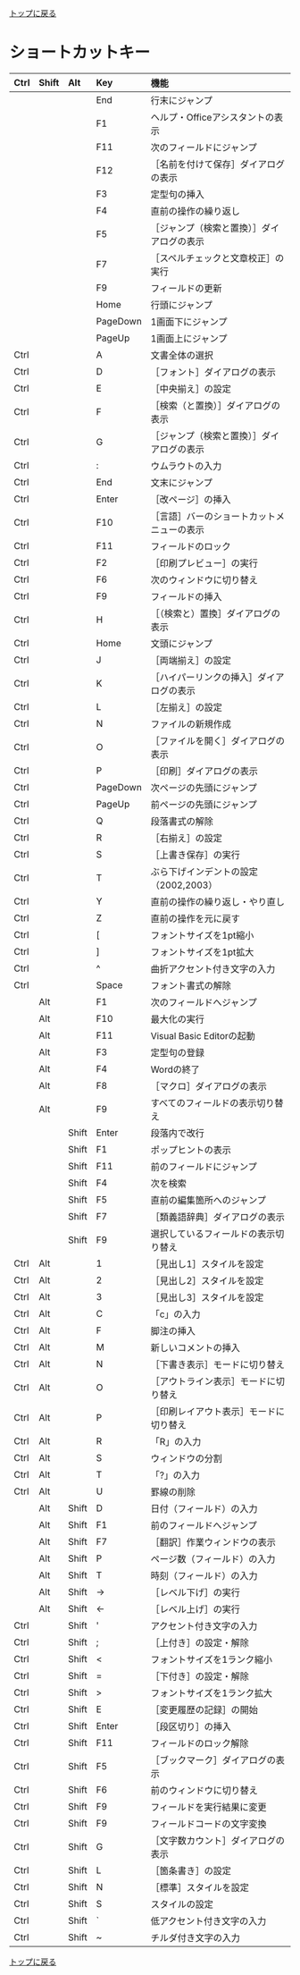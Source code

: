 [トップに戻る](../index.md)

# ショートカットキー
| Ctrl | Shift | Alt | Key | 機能 |
|:---|:---|:---|:---|:---|
|       |       |           |End        |行末にジャンプ|
|       |       |           |F1         |ヘルプ・Officeアシスタントの表示|
|       |       |           |F11        |次のフィールドにジャンプ|
|       |       |           |F12        |［名前を付けて保存］ダイアログの表示|
|       |       |           |F3         |定型句の挿入|
|       |       |           |F4         |直前の操作の繰り返し|
|       |       |           |F5         |［ジャンプ（検索と置換）］ダイアログの表示|
|       |       |           |F7         |［スペルチェックと文章校正］の実行|
|       |       |           |F9         |フィールドの更新|
|       |       |           |Home       |行頭にジャンプ|
|       |       |           |PageDown   |1画面下にジャンプ|
|       |       |           |PageUp     |1画面上にジャンプ|
|Ctrl   |       |           |A          |文書全体の選択|
|Ctrl   |       |           |D          |［フォント］ダイアログの表示|
|Ctrl   |       |           |E          |［中央揃え］の設定|
|Ctrl   |       |           |F          |［検索（と置換）］ダイアログの表示|
|Ctrl   |       |           |G          |［ジャンプ（検索と置換）］ダイアログの表示|
|Ctrl   |       |           |:          |ウムラウトの入力|
|Ctrl   |       |           |End        |   文末にジャンプ|
|Ctrl   |       |           |Enter      |［改ページ］の挿入|
|Ctrl   |       |           |F10        |［言語］バーのショートカットメニューの表示|
|Ctrl   |       |           |F11        |フィールドのロック|
|Ctrl   |       |           |F2         |［印刷プレビュー］の実行|
|Ctrl   |       |           |F6         |次のウィンドウに切り替え|
|Ctrl   |       |           |F9         |フィールドの挿入|
|Ctrl   |       |           |H          |［（検索と）置換］ダイアログの表示|
|Ctrl   |       |           |Home       |文頭にジャンプ|
|Ctrl   |       |           |J          |［両端揃え］の設定|
|Ctrl   |       |           |K          |［ハイパーリンクの挿入］ダイアログの表示|
|Ctrl   |       |           |L          |［左揃え］の設定|
|Ctrl   |       |           |N          |ファイルの新規作成|
|Ctrl   |       |           |O          |［ファイルを開く］ダイアログの表示|
|Ctrl   |       |           |P          |［印刷］ダイアログの表示|
|Ctrl   |       |           |PageDown   |次ページの先頭にジャンプ|
|Ctrl   |       |           |PageUp     |前ページの先頭にジャンプ|
|Ctrl   |       |           |Q          |段落書式の解除|
|Ctrl   |       |           |R          |［右揃え］の設定|
|Ctrl   |       |           |S          |［上書き保存］の実行|
|Ctrl   |       |           |T          |ぶら下げインデントの設定（2002,2003）|
|Ctrl   |       |           |Y          |直前の操作の繰り返し・やり直し|
|Ctrl   |       |           |Z          |直前の操作を元に戻す|
|Ctrl   |       |           |[          |フォントサイズを1pt縮小|
|Ctrl   |       |           |]          |フォントサイズを1pt拡大|
|Ctrl   |       |           |^          |曲折アクセント付き文字の入力|
|Ctrl   |       |           |Space      |フォント書式の解除|
|       |Alt    |           |F1         |次のフィールドへジャンプ|
|       |Alt    |           |F10        |最大化の実行|
|       |Alt    |           |F11        |Visual Basic Editorの起動|
|       |Alt    |           |F3         |定型句の登録|
|       |Alt    |           |F4         |Wordの終了|
|       |Alt    |           |F8         |［マクロ］ダイアログの表示|
|       |Alt    |           |F9         |すべてのフィールドの表示切り替え|
|       |       |Shift      |Enter      |段落内で改行|
|       |       |Shift      |F1         |ポップヒントの表示|
|       |       |Shift      |F11        |前のフィールドにジャンプ|
|       |       |Shift      |F4         |次を検索|
|       |       |Shift      |F5         |直前の編集箇所へのジャンプ|
|       |       |Shift      |F7         |［類義語辞典］ダイアログの表示|
|       |       |Shift      |F9         |選択しているフィールドの表示切り替え|
|Ctrl   |Alt    |           |1          |［見出し1］スタイルを設定|
|Ctrl   |Alt    |           |2          |［見出し2］スタイルを設定|
|Ctrl   |Alt    |           |3          |［見出し3］スタイルを設定|
|Ctrl   |Alt    |           |C          |「c」の入力|
|Ctrl   |Alt    |           |F          |脚注の挿入|
|Ctrl   |Alt    |           |M          |新しいコメントの挿入|
|Ctrl   |Alt    |           |N          |［下書き表示］モードに切り替え|
|Ctrl   |Alt    |           |O          |［アウトライン表示］モードに切り替え|
|Ctrl   |Alt    |           |P          |［印刷レイアウト表示］モードに切り替え|
|Ctrl   |Alt    |           |R          |「R」の入力|
|Ctrl   |Alt    |           |S          |ウィンドウの分割|
|Ctrl   |Alt    |           |T          |「?」の入力|
|Ctrl   |Alt    |           |U          |罫線の削除|
|       |Alt    |Shift      |D          |日付（フィールド）の入力|
|       |Alt    |Shift      |F1         |前のフィールドへジャンプ|
|       |Alt    |Shift      |F7         |［翻訳］作業ウィンドウの表示|
|       |Alt    |Shift      |P          |ページ数（フィールド）の入力|
|       |Alt    |Shift      |T          |時刻（フィールド）の入力|
|       |Alt    |Shift      |→         |［レベル下げ］の実行|
|       |Alt    |Shift      |←         |［レベル上げ］の実行|
|Ctrl   |       |Shift      |'          |アクセント付き文字の入力|
|Ctrl   |       |Shift      |;          |［上付き］の設定・解除|
|Ctrl   |       |Shift      |<          |フォントサイズを1ランク縮小|
|Ctrl   |       |Shift      |=          |［下付き］の設定・解除|
|Ctrl   |       |Shift      |>          |フォントサイズを1ランク拡大|
|Ctrl   |       |Shift      |E          |［変更履歴の記録］の開始|
|Ctrl   |       |Shift      |Enter      |［段区切り］の挿入|
|Ctrl   |       |Shift      |F11        |   フィールドのロック解除|
|Ctrl   |       |Shift      |F5         |［ブックマーク］ダイアログの表示|
|Ctrl   |       |Shift      |F6         |前のウィンドウに切り替え|
|Ctrl   |       |Shift      |F9         |フィールドを実行結果に変更|
|Ctrl   |       |Shift      |F9         |フィールドコードの文字変換|
|Ctrl   |       |Shift      |G          |［文字数カウント］ダイアログの表示|
|Ctrl   |       |Shift      |L          |［箇条書き］の設定|
|Ctrl   |       |Shift      |N          |［標準］スタイルを設定|
|Ctrl   |       |Shift      |S          |スタイルの設定|
|Ctrl   |       |Shift      |`          |低アクセント付き文字の入力|
|Ctrl   |       |Shift      |~          |チルダ付き文字の入力|

[トップに戻る](../index.md)
